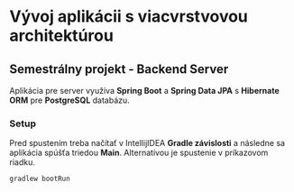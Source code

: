 # Vývoj aplikácii s viacvrstvovou architektúrou
## Semestrálny projekt - Backend Server

Aplikácia pre server využíva **Spring Boot** a **Spring Data JPA** s **Hibernate ORM** pre **PostgreSQL** databázu.

### Setup
Pred spustením treba načítať v IntellijIDEA **Gradle závislosti** a následne sa aplikácia spúšťa triedou **Main**.
Alternatívou je spustenie v príkazovom riadku.

```
gradlew bootRun
```